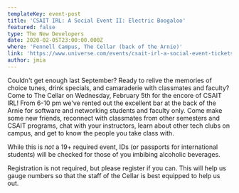 ```yaml
---
templateKey: event-post
title: 'CSAIT IRL: A Social Event II: Electric Boogaloo'
featured: false
type: The New Developers
date: 2020-02-05T23:00:00.000Z
where: 'Fennell Campus, The Cellar (back of the Arnie)'
link: 'https://www.universe.com/events/csait-irl-a-social-event-tickets-RCF9LS'
author: jmia
---
```

Couldn't get enough last September? Ready to relive the memories of choice tunes, drink specials, and camaraderie with classmates and faculty? Come to The Cellar on Wednesday, February 5th for the encore of CSAIT IRL! From 6-10 pm we've rented out the excellent bar at the back of the Arnie for software and networking students and faculty only. Come make some new friends, reconnect with classmates from other semesters and CSAIT programs, chat with your instructors, learn about other tech clubs on campus, and get to know the people you take class with.

While this is _not_ a 19+ required event, IDs (or passports for international students) will be checked for those of you imbibing alcoholic beverages.

Registration is not required, but please register if you can. This will help us gauge numbers so that the staff of the Cellar is best equipped to help us out.

